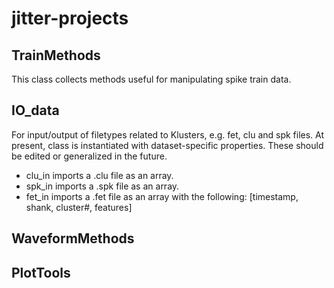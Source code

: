# jitter-projects

## TrainMethods 
This class collects methods useful for manipulating spike train data.

## IO_data
For input/output of filetypes related to Klusters, e.g. fet, clu and spk files. At present, class is instantiated with dataset-specific properties. These should be edited or generalized in the future. 
* clu_in imports a .clu file as an array.
* spk_in imports a .spk file as an array.
* fet_in imports a .fet file as an array with the following:
    [timestamp, shank, cluster#, features]

## WaveformMethods

## PlotTools
